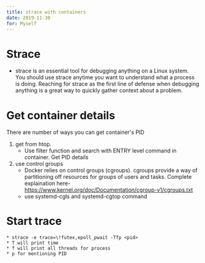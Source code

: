 ```yaml
---
title: strace with containers
date: 2019-11-30
for: Myself
---
```

# Strace
* strace is an essential tool for debugging anything on a Linux system. You should use strace anytime you want to understand what a process is doing. Reaching for strace as the first line of defense when debugging anything is a great way to quickly gather context about a problem.
# Get container details
There are number of ways you can get container's PID
1. get from htop. 
    * Use filter function and search with ENTRY level command in container. Get PID details
2. use control groups
    * Docker relies on control groups (cgroups). cgroups provide a way of partitioning off resources for groups of users and tasks. Complete explaination here- https://www.kernel.org/doc/Documentation/cgroup-v1/cgroups.txt
    * use systemd-cgls and systemd-cgtop command 
# Start trace
    * strace -e trace=\!futex,epoll_pwait -Tfp <pid>
    * T will print time
    * f will print all threads for process
    * p for mentioning PID